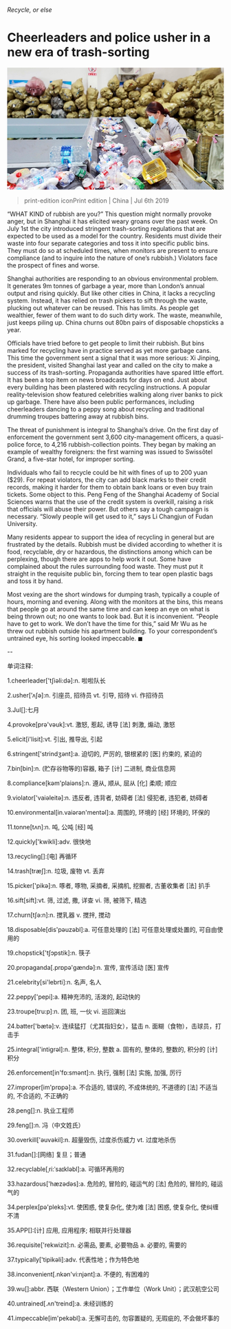 ###### Recycle, or else

# Cheerleaders and police usher in a new era of trash-sorting 

![image](images/20190706_CNP002.jpg) 

> print-edition iconPrint edition | China | Jul 6th 2019 

“WHAT KIND of rubbish are you?” This question might normally provoke anger, but in Shanghai it has elicited weary groans over the past week. On July 1st the city introduced stringent trash-sorting regulations that are expected to be used as a model for the country. Residents must divide their waste into four separate categories and toss it into specific public bins. They must do so at scheduled times, when monitors are present to ensure compliance (and to inquire into the nature of one’s rubbish.) Violators face the prospect of fines and worse. 

Shanghai authorities are responding to an obvious environmental problem. It generates 9m tonnes of garbage a year, more than London’s annual output and rising quickly. But like other cities in China, it lacks a recycling system. Instead, it has relied on trash pickers to sift through the waste, plucking out whatever can be reused. This has limits. As people get wealthier, fewer of them want to do such dirty work. The waste, meanwhile, just keeps piling up. China churns out 80bn pairs of disposable chopsticks a year. 

Officials have tried before to get people to limit their rubbish. But bins marked for recycling have in practice served as yet more garbage cans. This time the government sent a signal that it was more serious: Xi Jinping, the president, visited Shanghai last year and called on the city to make a success of its trash-sorting. Propaganda authorities have spared little effort. It has been a top item on news broadcasts for days on end. Just about every building has been plastered with recycling instructions. A popular reality-television show featured celebrities walking along river banks to pick up garbage. There have also been public performances, including cheerleaders dancing to a peppy song about recycling and traditional drumming troupes battering away at rubbish bins. 

The threat of punishment is integral to Shanghai’s drive. On the first day of enforcement the government sent 3,600 city-management officers, a quasi-police force, to 4,216 rubbish-collection points. They began by making an example of wealthy foreigners: the first warning was issued to Swissôtel Grand, a five-star hotel, for improper sorting. 

Individuals who fail to recycle could be hit with fines of up to 200 yuan ($29). For repeat violators, the city can add black marks to their credit records, making it harder for them to obtain bank loans or even buy train tickets. Some object to this. Peng Feng of the Shanghai Academy of Social Sciences warns that the use of the credit system is overkill, raising a risk that officials will abuse their power. But others say a tough campaign is necessary. “Slowly people will get used to it,” says Li Changjun of Fudan University. 

Many residents appear to support the idea of recycling in general but are frustrated by the details. Rubbish must be divided according to whether it is food, recyclable, dry or hazardous, the distinctions among which can be perplexing, though there are apps to help work it out. Some have complained about the rules surrounding food waste. They must put it straight in the requisite public bin, forcing them to tear open plastic bags and toss it by hand. 

Most vexing are the short windows for dumping trash, typically a couple of hours, morning and evening. Along with the monitors at the bins, this means that people go at around the same time and can keep an eye on what is being thrown out; no one wants to look bad. But it is inconvenient. “People have to get to work. We don’t have the time for this,” said Mr Wu as he threw out rubbish outside his apartment building. To your correspondent’s untrained eye, his sorting looked impeccable. ◼ 

-- 

 单词注释:

1.cheerleader['tʃiәli:dә]:n. 啦啦队长 

2.usher['ʌʃә]:n. 引座员, 招待员 vt. 引导, 招待 vi. 作招待员 

3.Jul[]:七月 

4.provoke[prә'vәuk]:vt. 激怒, 惹起, 诱导 [法] 刺激, 煽动, 激怒 

5.elicit[i'lisit]:vt. 引出, 推导出, 引起 

6.stringent['strindʒәnt]:a. 迫切的, 严厉的, 银根紧的 [医] 约束的, 紧迫的 

7.bin[bin]:n. (贮存谷物等的)容器, 箱子 [计] 二进制, 商业信息网 

8.compliance[kәm'plaiәns]:n. 遵从, 顺从, 屈从 [化] 柔顺; 顺应 

9.violator['vaiәleitә]:n. 违反者, 违背者, 妨碍者 [法] 侵犯者, 违犯者, 妨碍者 

10.environmental[in.vaiәrәn'mentәl]:a. 周围的, 环境的 [经] 环境的, 环保的 

11.tonne[tʌn]:n. 吨, 公吨 [经] 吨 

12.quickly['kwikli]:adv. 很快地 

13.recycling[]:[电] 再循环 

14.trash[træʃ]:n. 垃圾, 废物 vt. 丢弃 

15.picker['pikә]:n. 啄者, 啄物, 采摘者, 采摘机, 挖掘者, 古董收集者 [法] 扒手 

16.sift[sift]:vt. 筛, 过滤, 撒, 详查 vi. 筛, 被筛下, 精选 

17.churn[tʃә:n]:n. 搅乳器 v. 搅拌, 搅动 

18.disposable[dis'pәuzәbl]:a. 可任意处理的 [法] 可任意处理或处置的, 可自由使用的 

19.chopstick['tʃɔpstik]:n. 筷子 

20.propaganda[.prɒpә'gændә]:n. 宣传, 宣传活动 [医] 宣传 

21.celebrity[si'lebrti]:n. 名声, 名人 

22.peppy['pepi]:a. 精神充沛的, 活泼的, 起动快的 

23.troupe[tru:p]:n. 团, 班, 一伙 vi. 巡回演出 

24.batter['bætә]:v. 连续猛打（尤其指妇女），猛击 n. 面糊（食物），击球员，打击手 

25.integral['intigrәl]:n. 整体, 积分, 整数 a. 固有的, 整体的, 整数的, 积分的 [计] 积分 

26.enforcement[in'fɒ:smәnt]:n. 执行, 强制 [法] 实施, 加强, 厉行 

27.improper[im'prɒpә]:a. 不合适的, 错误的, 不成体统的, 不道德的 [法] 不适当的, 不合适的, 不正确的 

28.peng[]:n. 执业工程师 

29.feng[]:n. 冯（中文姓氏） 

30.overkill['әuvәkil]:n. 超量毁伤, 过度杀伤威力 vt. 过度地杀伤 

31.fudan[]:[网络] 复旦；普通 

32.recyclable[ˌri:ˈsaɪkləbl]:a. 可循环再用的 

33.hazardous['hæzәdәs]:a. 危险的, 冒险的, 碰运气的 [法] 危险的, 冒险的, 碰运气的 

34.perplex[pә'pleks]:vt. 使困惑, 使复杂化, 使为难 [法] 困惑, 使复杂化, 使纠缠不清 

35.APP[]:[计] 应用, 应用程序; 相联并行处理器 

36.requisite['rekwizit]:n. 必需品, 要素, 必要物品 a. 必要的, 需要的 

37.typically['tipikәli]:adv. 代表性地；作为特色地 

38.inconvenient[.nkәn'vi:njәnt]:a. 不便的, 有困难的 

39.wu[]:abbr. 西联（Western Union）；工作单位（Work Unit）；武汉航空公司 

40.untrained[.ʌn'treind]:a. 未经训练的 

41.impeccable[im'pekәbl]:a. 无懈可击的, 勿容置疑的, 无瑕疵的, 不会做坏事的 


